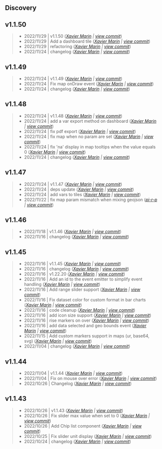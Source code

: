 Discovery
---

## v1.1.50

> +  2022/11/29  | v1.1.50  (*[Xavier Marin](xavier.marin@senx.io) | [view commit](https://github.com/senx/discovery-widgets/commit/709904c100df8596e01ceac5d29e48ff155801bd)*)
> +  2022/11/29  | Add a dashboard tile  (*[Xavier Marin](xavier.marin@senx.io) | [view commit](https://github.com/senx/discovery-widgets/commit/647945625978d0427492ba04a267739392ab244e)*)
> +  2022/11/29  | refactoring  (*[Xavier Marin](xavier.marin@senx.io) | [view commit](https://github.com/senx/discovery-widgets/commit/907dd7e7dc0a183aac9e36a2b25e7120ac6f7928)*)
> +  2022/11/24  | changelog  (*[Xavier Marin](xavier.marin@senx.io) | [view commit](https://github.com/senx/discovery-widgets/commit/b82aed26a3a2f203f2ed2bbc3b5f1aac5ce65c33)*)

## v1.1.49

> +  2022/11/24  | v1.1.49  (*[Xavier Marin](xavier.marin@senx.io) | [view commit](https://github.com/senx/discovery-widgets/commit/8933fbf89ffb2cb4d49f6ef78cc3069658db8b47)*)
> +  2022/11/24  | Fix map onDraw event  (*[Xavier Marin](xavier.marin@senx.io) | [view commit](https://github.com/senx/discovery-widgets/commit/6efd0bd9d8930dfe0d9d430d4826eac5b43bccf8)*)
> +  2022/11/24  | changelog  (*[Xavier Marin](xavier.marin@senx.io) | [view commit](https://github.com/senx/discovery-widgets/commit/6507de99b5a5199ea9a314bd178082f265bde0ed)*)

## v1.1.48

> +  2022/11/24  | v1.1.48  (*[Xavier Marin](xavier.marin@senx.io) | [view commit](https://github.com/senx/discovery-widgets/commit/ac2638a497a77fbbab6d676d37d5c45cb17b6980)*)
> +  2022/11/24  | add a var export method on dashboard  (*[Xavier Marin](xavier.marin@senx.io) | [view commit](https://github.com/senx/discovery-widgets/commit/c82f8f8d8b37a04fa46c86c0aa6b27ef134a4da0)*)
> +  2022/11/24  | fix pdf export  (*[Xavier Marin](xavier.marin@senx.io) | [view commit](https://github.com/senx/discovery-widgets/commit/00925116675a984bf52a0401361d60777b0c2ed1)*)
> +  2022/11/24  | fix map when no param are set  (*[Xavier Marin](xavier.marin@senx.io) | [view commit](https://github.com/senx/discovery-widgets/commit/3ace0af945f3711f085fe3fdb69b03d56380c073)*)
> +  2022/11/24  | fix 'na' display in map tooltips when the value equals 0  (*[Xavier Marin](xavier.marin@senx.io) | [view commit](https://github.com/senx/discovery-widgets/commit/74749f6147855e8cafc4f976cd14a85492add7ce)*)
> +  2022/11/24  | changelog  (*[Xavier Marin](xavier.marin@senx.io) | [view commit](https://github.com/senx/discovery-widgets/commit/f26b462d757abfb4c145c274feed6f7dd4e32a50)*)

## v1.1.47

> +  2022/11/24  | v1.1.47  (*[Xavier Marin](xavier.marin@senx.io) | [view commit](https://github.com/senx/discovery-widgets/commit/482df7132fc0d7da4f35c135a542ce31238dcf47)*)
> +  2022/11/24  | deps update  (*[Xavier Marin](xavier.marin@senx.io) | [view commit](https://github.com/senx/discovery-widgets/commit/67bb11c07cc30da130be7a62905dddbf0f240535)*)
> +  2022/11/24  | add vars to tiles  (*[Xavier Marin](xavier.marin@senx.io) | [view commit](https://github.com/senx/discovery-widgets/commit/7213fff95e5acfa88686b6021c2eb42b4ff20782)*)
> +  2022/11/22  | fix map param mismatch when mixing geojson  (*[pi-r-p](pierre.papin@senx.io) | [view commit](https://github.com/senx/discovery-widgets/commit/e6d001ba384e490d56382ed85c5228e5bd96a42f)*)

## v1.1.46

> +  2022/11/18  | v1.1.46  (*[Xavier Marin](xavier.marin@senx.io) | [view commit](https://github.com/senx/discovery-widgets/commit/4ee2889e6814842f81f518f386a3baa713590f1f)*)
> +  2022/11/16  | changelog  (*[Xavier Marin](xavier.marin@senx.io) | [view commit](https://github.com/senx/discovery-widgets/commit/c8eb41e50b16409262b7ca7f860771413bb47bc5)*)

## v1.1.45

> +  2022/11/16  | v1.1.45  (*[Xavier Marin](xavier.marin@senx.io) | [view commit](https://github.com/senx/discovery-widgets/commit/7ad0195b8b21e02603f23c450917e77494a1282a)*)
> +  2022/11/16  | changelog  (*[Xavier Marin](xavier.marin@senx.io) | [view commit](https://github.com/senx/discovery-widgets/commit/eedc26369058a37f0fd5422f571069f25e213f99)*)
> +  2022/11/16  | v1.22.20  (*[Xavier Marin](xavier.marin@senx.io) | [view commit](https://github.com/senx/discovery-widgets/commit/89c92075a6f887d325a27132ed1581924d62be8c)*)
> +  2022/11/16  | Add an id to the event emitter to simplify event handling  (*[Xavier Marin](xavier.marin@senx.io) | [view commit](https://github.com/senx/discovery-widgets/commit/678bb6ba1233315d830cc8f3bf827cf3aabb8ab3)*)
> +  2022/11/16  | Add range slider support  (*[Xavier Marin](xavier.marin@senx.io) | [view commit](https://github.com/senx/discovery-widgets/commit/45db554a3154d6eede4160a92ffde29b0ca263bb)*)
> +  2022/11/16  | Fix dataset color for custom format in bar charts  (*[Xavier Marin](xavier.marin@senx.io) | [view commit](https://github.com/senx/discovery-widgets/commit/6572005ba55e27bb6db370a96a78aa1f7c92cc4d)*)
> +  2022/11/16  | code cleanup  (*[Xavier Marin](xavier.marin@senx.io) | [view commit](https://github.com/senx/discovery-widgets/commit/684205b06d127bc82542ffaa89776c087fa9e2bb)*)
> +  2022/11/16  | add icon size support  (*[Xavier Marin](xavier.marin@senx.io) | [view commit](https://github.com/senx/discovery-widgets/commit/a1d2a4fde890ed05356184d87683dd10e513e975)*)
> +  2022/11/16  | rise markers on over  (*[Xavier Marin](xavier.marin@senx.io) | [view commit](https://github.com/senx/discovery-widgets/commit/aaf2f21e436c9ed9a194efd66d8567f643bef673)*)
> +  2022/11/16  | add data selected and geo bounds event  (*[Xavier Marin](xavier.marin@senx.io) | [view commit](https://github.com/senx/discovery-widgets/commit/9a341109adc3d8d035b077fa505eb6db5265ce94)*)
> +  2022/11/15  | Add custom markers support in maps (ur, base64, svg)  (*[Xavier Marin](xavier.marin@senx.io) | [view commit](https://github.com/senx/discovery-widgets/commit/bc8d28b0c820480adea9f73ba233c072f01eeac2)*)
> +  2022/11/04  | changelog  (*[Xavier Marin](xavier.marin@senx.io) | [view commit](https://github.com/senx/discovery-widgets/commit/9a75b71e3761ca728a153e85c8d14569b66cd38e)*)

## v1.1.44

> +  2022/11/04  | v1.1.44  (*[Xavier Marin](xavier.marin@senx.io) | [view commit](https://github.com/senx/discovery-widgets/commit/de6e25e27697cd03040798be824196f15e81d4ce)*)
> +  2022/11/04  | Fix on mouse over error  (*[Xavier Marin](xavier.marin@senx.io) | [view commit](https://github.com/senx/discovery-widgets/commit/6ded077423b8eadcc88287e14d7e0c14e6274935)*)
> +  2022/10/26  | Changelog  (*[Xavier Marin](xavier.marin@senx.io) | [view commit](https://github.com/senx/discovery-widgets/commit/251262ffbe525d2f07d101f6f61e5ad5b329e826)*)

## v1.1.43

> +  2022/10/26  | v1.1.43  (*[Xavier Marin](xavier.marin@senx.io) | [view commit](https://github.com/senx/discovery-widgets/commit/38c5e286991d949825ba8777b5def49ed3ebdfeb)*)
> +  2022/10/26  | Fix slider max value when set to 0  (*[Xavier Marin](xavier.marin@senx.io) | [view commit](https://github.com/senx/discovery-widgets/commit/47c9b10179bcb6186576f4ff032362df809cbc26)*)
> +  2022/10/26  | Add Chip list component  (*[Xavier Marin](xavier.marin@senx.io) | [view commit](https://github.com/senx/discovery-widgets/commit/54b69183a7ecb701904a86603178f9e8c815157b)*)
> +  2022/10/25  | Fix slider unit display  (*[Xavier Marin](xavier.marin@senx.io) | [view commit](https://github.com/senx/discovery-widgets/commit/06de1f3a8b8257deab88c5037e8453bde65d0f28)*)
> +  2022/10/24  | changelog  (*[Xavier Marin](xavier.marin@senx.io) | [view commit](https://github.com/senx/discovery-widgets/commit/dd3dddb422018b07d175f00522d7372fcc866d31)*)


